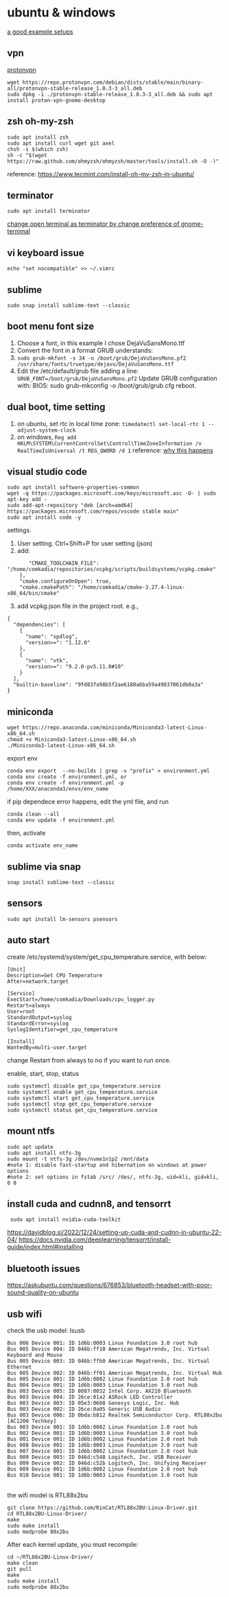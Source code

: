 # ubuntu & windows
[a good example setups](https://innovativeinnovation.github.io/ubuntu-setup/settings/)

## vpn
[protonvpn](https://protonvpn.com/support/official-linux-vpn-ubuntu)
```
wget https://repo.protonvpn.com/debian/dists/stable/main/binary-all/protonvpn-stable-release_1.0.3-3_all.deb
sudo dpkg -i ./protonvpn-stable-release_1.0.3-3_all.deb && sudo apt install proton-vpn-gnome-desktop
```

## zsh oh-my-zsh

```
sudo apt install zsh
sudo apt install curl wget git axel 
chsh -s $(which zsh)
sh -c "$(wget https://raw.github.com/ohmyzsh/ohmyzsh/master/tools/install.sh -O -)"
```

reference:  https://www.tecmint.com/install-oh-my-zsh-in-ubuntu/

## terminator 

```
sudo apt install terminator
```
[change open terminal as terminator by change preference of gnome-ternimal](https://askubuntu.com/questions/76712/setting-nautilus-open-terminal-to-launch-terminator-rather-than-gnome-terminal)

## vi keyboard issue  
```
echo "set nocompatible" >> ~/.vimrc
```
## sublime

```
sudo snap install sublime-text --classic
```

## boot menu font size
1. Choose a font, in this example I chose DejaVuSansMono.ttf
2. Convert the font in a format GRUB understands:
3. ```sudo grub-mkfont -s 34 -o /boot/grub/DejaVuSansMono.pf2 /usr/share/fonts/truetype/dejavu/DejaVuSansMono.ttf```
4. Edit the /etc/default/grub file adding a line:
  ```GRUB_FONT=/boot/grub/DejaVuSansMono.pf2```
Update GRUB configuration with:
BIOS: sudo grub-mkconfig -o /boot/grub/grub.cfg
reboot. 

## dual boot, time setting
1. on ubuntu, set rtc in local time zone:  ```timedatectl set-local-rtc 1 --adjust-system-clock```
2. on windows, ```Reg add HKLM\SYSTEM\CurrentControlSet\Control\TimeZoneInformation /v RealTimeIsUniversal /t REG_QWORD /d 1```
reference: [why this happens](https://ubuntuhandbook.org/index.php/2016/05/time-differences-ubuntu-1604-windows-10/) 

## visual studio code
```
sudo apt install software-properties-common
wget -q https://packages.microsoft.com/keys/microsoft.asc -O- | sudo apt-key add -
sudo add-apt-repository "deb [arch=amd64] https://packages.microsoft.com/repos/vscode stable main"
sudo apt install code -y
```
settings. 
1. User setting. Ctrl+Shift+P for user setting (json)
2. add:
``` "cmake.configureSettings": {
       "CMAKE_TOOLCHAIN_FILE": "/home/comkadia/repositories/vcpkg/scripts/buildsystems/vcpkg.cmake"
    },
    "cmake.configureOnOpen": true,
    "cmake.cmakePath": "/home/comkadia/cmake-3.27.4-linux-x86_64/bin/cmake"
```
3. add vcpkg.json file in the project root. e.g.,
```
{
  "dependencies": [
    {
      "name": "spdlog",
      "version>=": "1.12.0"
    },
    {
      "name": "vtk",
      "version>=": "9.2.0-pv5.11.0#10"
    }
  ],
  "builtin-baseline": "9fd83fa98b5f2ae6188a6ba59a49837061db0a3a"
}
```

## miniconda
```
wget https://repo.anaconda.com/miniconda/Miniconda3-latest-Linux-x86_64.sh
chmod +x Miniconda3-latest-Linux-x86_64.sh
./Miniconda3-latest-Linux-x86_64.sh

```
export env
```
conda env export  --no-builds | grep -v "prefix" > environment.yml
conda env create -f environment.yml, or
conda env create -f environment.yml -p /home/XXX/anaconda3/envs/env_name
```
if pip dependece error happens, edit the yml file, and run
```
conda clean --all 
conda env update -f environment.yml
```
then, activate 
```
conda activate env_name
```

## sublime via snap
```
snap install sublime-text --classic
```
## sensors 
```
sudo apt install lm-sensors psensors
```

## auto start
create /etc/systemd/system/get_cpu_temperature.service, with below:

```
[Unit]
Description=Get CPU Temperature
After=network.target

[Service]
ExecStart=/home/comkadia/Downloads/cpu_logger.py
Restart=always  
User=root
StandardOutput=syslog
StandardError=syslog
SyslogIdentifier=get_cpu_temperature

[Install]
WantedBy=multi-user.target
```
change Restart from always to no if you want to run once.

enable, start, stop, status 
```
sudo systemctl disable get_cpu_temperature.service
sudo systemctl enable get_cpu_temperature.service
sudo systemctl start get_cpu_temperature.service
sudo systemctl stop get_cpu_temperature.service
sudo systemctl status get_cpu_temperature.service
```
## mount ntfs 
```
sudo apt update
sudo apt install ntfs-3g
sudo mount -t ntfs-3g /dev/nvme1n1p2 /mnt/data
#note 1: disable fast-startup and hibernation on windows at power options
#note 2: set options in fstab /src/ /des/, ntfs-3g, uid=kli, gid=kli, 0 0 
```

## install cuda and cudnn8, and tensorrt
```
 sudo apt install nvidia-cuda-toolkit
```

https://davidblog.si/2022/12/24/setting-up-cuda-and-cudnn-in-ubuntu-22-04/
https://docs.nvidia.com/deeplearning/tensorrt/install-guide/index.html#installing

## bluetooth issues <br>
https://askubuntu.com/questions/676853/bluetooth-headset-with-poor-sound-quality-on-ubuntu

## usb wifi
check the usb model:  lsusb
```
Bus 006 Device 001: ID 1d6b:0003 Linux Foundation 3.0 root hub
Bus 005 Device 004: ID 046b:ff10 American Megatrends, Inc. Virtual Keyboard and Mouse
Bus 005 Device 003: ID 046b:ffb0 American Megatrends, Inc. Virtual Ethernet
Bus 005 Device 002: ID 046b:ff01 American Megatrends, Inc. Virtual Hub
Bus 005 Device 001: ID 1d6b:0002 Linux Foundation 2.0 root hub
Bus 004 Device 001: ID 1d6b:0003 Linux Foundation 3.0 root hub
Bus 003 Device 005: ID 8087:0032 Intel Corp. AX210 Bluetooth
Bus 003 Device 004: ID 26ce:01a2 ASRock LED Controller
Bus 003 Device 003: ID 05e3:0608 Genesys Logic, Inc. Hub
Bus 003 Device 002: ID 26ce:0a05 Generic USB Audio
Bus 003 Device 006: ID 0bda:b812 Realtek Semiconductor Corp. RTL88x2bu [AC1200 Techkey]
Bus 003 Device 001: ID 1d6b:0002 Linux Foundation 2.0 root hub
Bus 002 Device 001: ID 1d6b:0003 Linux Foundation 3.0 root hub
Bus 001 Device 001: ID 1d6b:0002 Linux Foundation 2.0 root hub
Bus 008 Device 001: ID 1d6b:0003 Linux Foundation 3.0 root hub
Bus 007 Device 001: ID 1d6b:0002 Linux Foundation 2.0 root hub
Bus 009 Device 003: ID 046d:c548 Logitech, Inc. USB Receiver
Bus 009 Device 002: ID 046d:c52b Logitech, Inc. Unifying Receiver
Bus 009 Device 001: ID 1d6b:0002 Linux Foundation 2.0 root hub
Bus 010 Device 001: ID 1d6b:0003 Linux Foundation 3.0 root hub
```
<br> the wifi model is  RTL88x2bu
```
git clone https://github.com/RinCat/RTL88x2BU-Linux-Driver.git
cd RTL88x2BU-Linux-Driver/
make
sudo make install
sudo modprobe 88x2bu
```

After each kernel update, you must recompile:
```
cd ~/RTL88x2BU-Linux-Driver/
make clean
git pull
make
sudo make install
sudo modprobe 88x2bu
```
